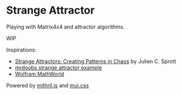 # Strange Attractor

Playing with Matrix4x4 and attractor algorithms.

WIP

Inspirations:

* [Strange Attractors: Creating Patterns in Chaos](https://www.amazon.com/Strange-Attractors-Creating-Patterns-Chaos/dp/1558512985) by Julien C. Sprott
* [mrdoobs strange attractor example](https://mrdoob.com/#/107/strange_attractor)
* [Wolfram MathWorld](http://mathworld.wolfram.com)

Powered by [mithril.js](https://mithril.js.org/) and [mui.css](https://www.muicss.com/)
